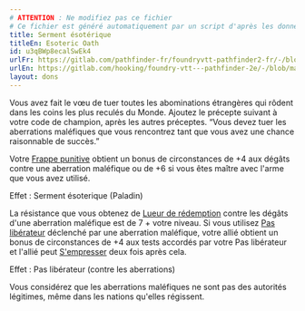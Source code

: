 ```yaml
---
# ATTENTION : Ne modifiez pas ce fichier
# Ce fichier est généré automatiquement par un script d'après les données du module Foundry VTT officiel et de sa traduction
title: Serment ésotérique
titleEn: Esoteric Oath
id: u3qBWp8ecalSwEk4
urlFr: https://gitlab.com/pathfinder-fr/foundryvtt-pathfinder2-fr/-/blob/master/data/feats/u3qBWp8ecalSwEk4.htm
urlEn: https://gitlab.com/hooking/foundry-vtt---pathfinder-2e/-/blob/master/packs/data/feats.db/esoteric-oath.json
layout: dons
---
```

Vous avez fait le vœu de tuer toutes les abominations étrangères qui rôdent dans les coins les plus reculés du Monde. Ajoutez le précepte suivant à votre code de champion, après les autres préceptes. “Vous devez tuer les aberrations maléfiques que vous rencontrez tant que vous avez une chance raisonnable de succès.”

Votre [Frappe punitive](../actions/frappe-punitive.html) obtient un bonus de circonstances de +4 aux dégâts contre une aberration maléfique ou de +6 si vous êtes maître avec l'arme que vous avez utilisé.

Effet : Serment ésoterique (Paladin)

La résistance que vous obtenez de [Lueur de rédemption](../actions/lueur-de-rédemption.html) contre les dégâts d'une aberration maléfique est de 7 + votre niveau. Si vous utilisez [Pas libérateur](../actions/pas-libérateur.html) déclenché par une aberration maléfique, votre allié obtient un bonus de circonstances de +4 aux tests accordés par votre Pas libérateur et l'allié peut [S'empresser](../actions/faire-un-pas.html) deux fois après cela.

Effet : Pas libérateur (contre les aberrations)

Vous considérez que les aberrations maléfiques ne sont pas des autorités légitimes, même dans les nations qu'elles régissent.
